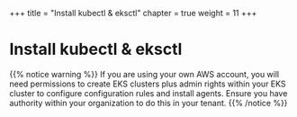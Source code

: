 +++
title = "Install kubectl & eksctl"
chapter = true
weight = 11
+++

# Install kubectl & eksctl

[//]: # (content to come)


{{% notice warning %}}
If you are using your own AWS account, you will need permissions to create EKS clusters plus admin rights within your EKS cluster to configure configuration rules and install agents. Ensure you have authority within your organization to do this in your tenant. 
{{% /notice %}}

